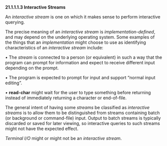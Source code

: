 **21.1.1.1.3 Interactive Streams** 

An *interactive stream* is one on which it makes sense to perform interactive querying. 

The precise meaning of an *interactive stream* is *implementation-defined*, and may depend on the underlying operating system. Some examples of the things that an *implementation* might choose to use as identifying characteristics of an *interactive stream* include: 



 

 

*•* The *stream* is connected to a person (or equivalent) in such a way that the program can prompt for information and expect to receive different input depending on the prompt. 

*•* The program is expected to prompt for input and support “normal input editing”. 

*•* **read-char** might wait for the user to type something before returning instead of immediately returning a character or end-of-file. 

The general intent of having some *streams* be classified as *interactive streams* is to allow them to be distinguished from streams containing batch (or background or command-file) input. Output to batch streams is typically discarded or saved for later viewing, so interactive queries to such streams might not have the expected effect. 

*Terminal I/O* might or might not be an *interactive stream*. 


